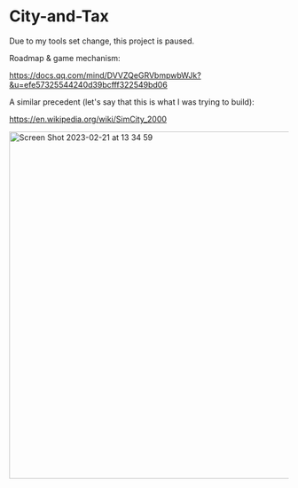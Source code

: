 # City-and-Tax

Due to my tools set change, this project is paused.

Roadmap & game mechanism:

https://docs.qq.com/mind/DVVZQeGRVbmpwbWJk?&u=efe57325544240d39bcfff322549bd06

A similar precedent (let's say that this is what I was trying to build):

https://en.wikipedia.org/wiki/SimCity_2000


<img width="626" alt="Screen Shot 2023-02-21 at 13 34 59" src="https://user-images.githubusercontent.com/12317498/220256496-61606cdc-e474-4546-a70b-a630e3a6c4e1.png">
